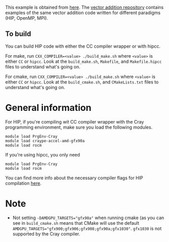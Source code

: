 This example is obtained from [here](https://code.ornl.gov/olcf/vector_addition/-/tree/master/hip). 
The [vector addition repository](https://code.ornl.gov/olcf/vector_addition) contains examples 
of the same vector addition code written for different paradigms (HIP, OpenMP, MPI).

## To build
You can build HIP code with either the CC compiler wrapper or with hipcc. 

For make, run `CXX_COMPILER=<value> ./build_make.sh` where `<value>` is either
`CC` or `hipcc`. Look at the `build_make.sh`, `Makefile`, and `Makefile.hipcc` files to
understand what's going on.

For cmake, run `CXX_COMPILER=<value> ./build_make.sh` where `<value>` is either
`CC` or `hipcc`. Look at the `build_cmake.sh`, and `CMakeLists.txt` files to
understand what's going on.


# General information 
For HIP, if you're compiling wit CC compiler wrapper with the Cray programming environment,
make sure you load the following modules.

```
module load PrgEnv-Cray
module load craype-accel-amd-gfx90a
module load rocm
```

If you're using hipcc, you only need

```
module load PrgEnv-Cray
module load rocm
```

You can find more info about the necessary compiler flags for HIP compilation [here](https://docs.olcf.ornl.gov/systems/frontier_user_guide.html#id6).


# Note
- Not setting `-DAMDGPU_TARGETS="gfx90a"` when running cmake (as you can see in `build_cmake.sh`
means that CMake will use the default `AMDGPU_TARGETS="gfx900;gfx906;gfx908;gfx90a;gfx1030"`. 
`gfx1030` is not supported by the Cray compiler.
